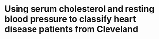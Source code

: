 # Using serum cholesterol and resting blood pressure to classify heart disease patients from Cleveland